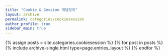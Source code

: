 ```yaml
---
title: "Cookie & Session 개념정리"
layout: archive
permalink: categories/cookiesession
author_profile: true
sidebar_main: true
---
```


{% assign posts = site.categories.cookiesession %}
{% for post in posts %} {% include archive-single.html type=page.entries_layout %} {% endfor %}
